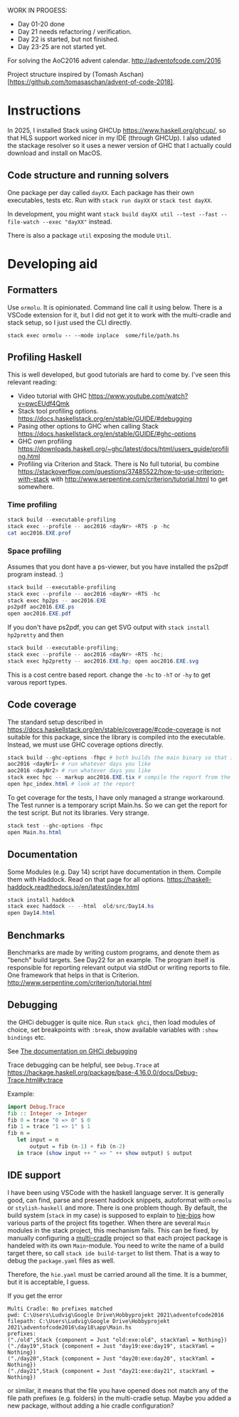 WORK IN PROGESS: 
- Day 01-20 done
- Day 21 needs refactoring / verification.
- Day 22 is started, but not finished.
- Day 23-25 are not started yet.

For solving the AoC2016 advent calendar. http://adventofcode.com/2016

Project structure inspired by (Tomash Aschan)[https://github.com/tomasaschan/advent-of-code-2018].

# Instructions

In 2025, I installed Stack using GHCUp https://www.haskell.org/ghcup/, so that HLS support worked nicer in my IDE (through GHCUp).
I also udated the stackage resolver so it uses a newer version of GHC that I actually could download and install on MacOS.

## Code structure and running solvers

One package per day called `dayXX`.
Each package has their own executables, tests etc. Run with `stack run dayXX` or `stack test dayXX`.

In development, you might want `stack build dayXX util --test --fast --file-watch --exec "dayXX"` instead.

There is also a package `util` exposing the module `Util`. 

# Developing aid

## Formatters

Use `ormolu`. It is opinionated. Command line call it using below.
There is a VSCode extension for it, but I did not get it to work with the multi-cradle and stack setup, so I just used the CLI directly.
```shell
stack exec ormolu -- --mode inplace  some/file/path.hs 
```


## Profiling Haskell

This is well developed, but good tutorials are hard to come by. I've seen this relevant reading:

- Video tutorial with GHC https://www.youtube.com/watch?v=pwcEUdf4Qmk
- Stack tool profiling options. https://docs.haskellstack.org/en/stable/GUIDE/#debugging 
- Pasing other options to GHC when calling Stack https://docs.haskellstack.org/en/stable/GUIDE/#ghc-options
- GHC own profiling https://downloads.haskell.org/~ghc/latest/docs/html/users_guide/profiling.html
- Profiling via Criterion and Stack. There is No full tutorial, bu combine https://stackoverflow.com/questions/37485522/how-to-use-criterion-with-stack with http://www.serpentine.com/criterion/tutorial.html to get somewhere.

### Time profiling
```powershell
stack build --executable-profiling
stack exec --profile -- aoc2016 <dayNr> +RTS -p -hc
cat aoc2016.EXE.prof
```

### Space profiling
Assumes that you dont have a ps-viewer, but you have installed the ps2pdf program instead. :)
```powershell
stack build --executable-profiling
stack exec --profile -- aoc2016 <dayNr> +RTS -hc
stack exec hp2ps -- aoc2016.EXE
ps2pdf aoc2016.EXE.ps
open aoc2016.EXE.pdf
```

If you don't have ps2pdf, you can get SVG  output with `stack install hp2pretty` and then
```powershell
stack build --executable-profiling;
stack exec --profile -- aoc2016 <dayNr> +RTS -hc; 
stack exec hp2pretty -- aoc2016.EXE.hp; open aoc2016.EXE.svg
```

This is a cost centre based report. change the `-hc` to `-hT` or `-hy` to get varous report types.

## Code coverage
The standard setup described in 
https://docs.haskellstack.org/en/stable/coverage/#code-coverage
is not suitable for this package, since the library is compiled into the executable.
Instead, we must use GHC coverage options directly.

```powershell
stack build --ghc-options -fhpc # both builds the main binary so that it emits coverage data when run
aoc2016 <dayNr1> # run whatever days you like
aoc2016 <dayNr2> # run whatever days you like
stack exec hpc -- markup aoc2016.EXE.tix # compile the report from the days you ran
open hpc_index.html # look at the report
```

To get coverage for the tests, I have only managed a strange workaround. The Test runner is a temporary script Main.hs. So we can get the report for the test script. But not its libraries. Very strange.

```powershell
stack test --ghc-options -fhpc
open Main.hs.html
```

## Documentation
Some Modules (e.g. Day 14) script have documentation in them. Compile them with Haddock.
Read on that page for all options. https://haskell-haddock.readthedocs.io/en/latest/index.html

```powershell
stack install haddock
stack exec haddock -- --html  old/src/Day14.hs
open Day14.html
```

## Benchmarks
Benchmarks are made by writing custom programs, and denote them as "bench" build targets. See Day22 for an example.
The program itself is responsible for reporting relevant output via stdOut or writing reports to file.
One framework that helps in that is Criterion. http://www.serpentine.com/criterion/tutorial.html

## Debugging

the GHCi debugger is quite nice. Run `stack ghci`, then load modules of choice, set breakpoints with `:break`, show available variables with `:show bindings` etc. 

See [The documentation on GHCi debugging](https://downloads.haskell.org/~ghc/latest/docs/html/users_guide/ghci.html#the-ghci-debugger)

Trace debugging can be helpful, see `Debug.Trace` at https://hackage.haskell.org/package/base-4.16.0.0/docs/Debug-Trace.html#v:trace

Example:

```haskell
import Debug.Trace
fib :: Integer -> Integer
fib 0 = trace "0 => 0" $ 0
fib 1 = trace "1 => 1" $ 1
fib n =
   let input = n
       output = fib (n-1) + fib (n-2)
   in trace (show input ++ " => " ++ show output) $ output
```


## IDE support
I have been using VSCode with the haskell language server. It is generally good, can find, parse and present haddock snippets, autoformat with `ormolu` or `stylish-haskell` and more.
There is one problem though. By default, the build system (`stack` in my case) is supposed to explain to [hie-bios](https://github.com/haskell/hie-bios`) how various parts of the project fits together.
When there are several `Main` modules in the stack project, this mechanism fails.
This can be fixed, by manually configuring a [multi-cradle](https://github.com/haskell/hie-bios#multi-cradle) project so that each project package is handeled with its own `Main`-module.
You need to write the name of a build target there, so call `stack ide build-target` to list them. That is a way to debug the `package.yaml` files as well.

Therefore, the `hie.yaml` must be carried around all the time. It is a bummer, but it is acceptable, I guess.

If you get the error 
```
Multi Cradle: No prefixes matched
pwd: C:\Users\Ludvig\Google Drive\Hobbyprojekt 2021\adventofcode2016
filepath: C:\Users\Ludvig\Google Drive\Hobbyprojekt 2021\adventofcode2016\day18\app\Main.hs
prefixes:
("./old",Stack {component = Just "old:exe:old", stackYaml = Nothing})
("./day19",Stack {component = Just "day19:exe:day19", stackYaml = Nothing})
("./day20",Stack {component = Just "day20:exe:day20", stackYaml = Nothing})
("./day21",Stack {component = Just "day21:exe:day21", stackYaml = Nothing})
```
or similar, it means that the file you have opened does not match any of the file path prefixes (e.g. folders) in the multi-cradle setup. Maybe you added a new package, without adding a hie cradle configuration?